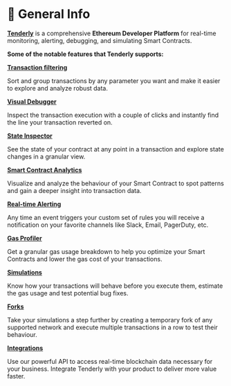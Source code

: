 # 📣 General Info

[**Tenderly**](https://tenderly.co) is a comprehensive **Ethereum Developer Platform** for real-time monitoring, alerting, debugging, and simulating Smart Contracts.



**Some of the notable features that Tenderly supports:**

****[**Transaction filtering**](debugger/how-to-use-tenderly-debugger/transaction-overview.md)****

Sort and group transactions by any parameter you want and make it easier to explore and analyze robust data.

****[**Visual Debugger**](debugger/how-to-use-tenderly-debugger/)****

Inspect the transaction execution with a couple of clicks and instantly find the line your transaction reverted on.

****[**State Inspector**](debugger/how-to-use-tenderly-debugger/)****

See the state of your contract at any point in a transaction and explore state changes in a granular view.

****[**Smart Contract Analytics**](analytics/general-analytics.md)****

Visualize and analyze the behaviour of your Smart Contract to spot patterns and gain a deeper insight into transaction data.

****[**Real-time Alerting**](broken-reference)****

Any time an event triggers your custom set of rules you will receive a notification on your favorite channels like Slack, Email, PagerDuty, etc.

****[**Gas Profiler**](debugger/how-to-use-tenderly-debugger/)****

Get a granular gas usage breakdown to help you optimize your Smart Contracts and lower the gas cost of your transactions.

****[**Simulations**](simulations-and-forks/how-to-simulate-a-transaction/)****

Know how your transactions will behave before you execute them, estimate the gas usage and test potential bug fixes.

****[**Forks**](simulations-and-forks/how-to-create-a-fork.md)****

Take your simulations a step further by creating a temporary fork of any supported network and execute multiple transactions in a row to test their behaviour.

****[**Integrations**](simulations-and-forks/integrations.md)****

Use our powerful API to access real-time blockchain data necessary for your business. Integrate Tenderly with your product to deliver more value faster.
